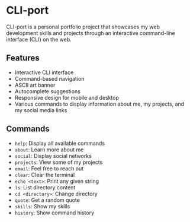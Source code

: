 # CLI-port

CLI-port is a personal portfolio project that showcases my web development skills and projects through an interactive command-line interface (CLI) on the web.

## Features

- Interactive CLI interface
- Command-based navigation
- ASCII art banner
- Autocomplete suggestions
- Responsive design for mobile and desktop
- Various commands to display information about me, my projects, and my social media links

## Commands

- `help`: Display all available commands
- `about`: Learn more about me
- `social`: Display social networks
- `projects`: View some of my projects
- `email`: Feel free to reach out
- `clear`: Clear the terminal
- `echo <text>`: Print any given string
- `ls`: List directory content
- `cd <directory>`: Change directory
- `quote`: Get a random quote
- `skills`: Show my skills
- `history`: Show command history

   
